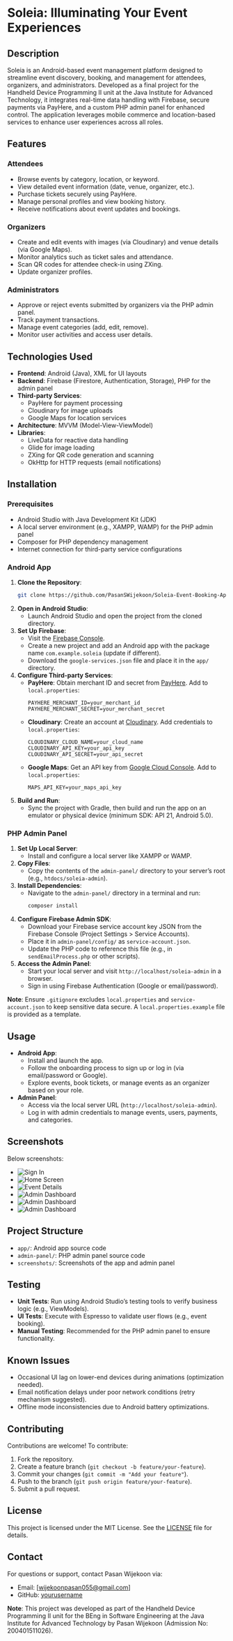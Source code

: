 # Soleia: Illuminating Your Event Experiences

## Description
Soleia is an Android-based event management platform designed to streamline event discovery, booking, and management for attendees, organizers, and administrators. Developed as a final project for the Handheld Device Programming II unit at the Java Institute for Advanced Technology, it integrates real-time data handling with Firebase, secure payments via PayHere, and a custom PHP admin panel for enhanced control. The application leverages mobile commerce and location-based services to enhance user experiences across all roles.

## Features

### Attendees
- Browse events by category, location, or keyword.
- View detailed event information (date, venue, organizer, etc.).
- Purchase tickets securely using PayHere.
- Manage personal profiles and view booking history.
- Receive notifications about event updates and bookings.

### Organizers
- Create and edit events with images (via Cloudinary) and venue details (via Google Maps).
- Monitor analytics such as ticket sales and attendance.
- Scan QR codes for attendee check-in using ZXing.
- Update organizer profiles.

### Administrators
- Approve or reject events submitted by organizers via the PHP admin panel.
- Track payment transactions.
- Manage event categories (add, edit, remove).
- Monitor user activities and access user details.

## Technologies Used
- **Frontend**: Android (Java), XML for UI layouts
- **Backend**: Firebase (Firestore, Authentication, Storage), PHP for the admin panel
- **Third-party Services**:
  - PayHere for payment processing
  - Cloudinary for image uploads
  - Google Maps for location services
- **Architecture**: MVVM (Model-View-ViewModel)
- **Libraries**:
  - LiveData for reactive data handling
  - Glide for image loading
  - ZXing for QR code generation and scanning
  - OkHttp for HTTP requests (email notifications)

## Installation

### Prerequisites
- Android Studio with Java Development Kit (JDK)
- A local server environment (e.g., XAMPP, WAMP) for the PHP admin panel
- Composer for PHP dependency management
- Internet connection for third-party service configurations

### Android App
1. **Clone the Repository**:
   ```bash
   git clone https://github.com/PasanSWijekoon/Soleia-Event-Booking-Application.git
   ```
2. **Open in Android Studio**:
   - Launch Android Studio and open the project from the cloned directory.
3. **Set Up Firebase**:
   - Visit the [Firebase Console](https://console.firebase.google.com/).
   - Create a new project and add an Android app with the package name `com.example.soleia` (update if different).
   - Download the `google-services.json` file and place it in the `app/` directory.
4. **Configure Third-party Services**:
   - **PayHere**: Obtain merchant ID and secret from [PayHere](https://www.payhere.lk/). Add to `local.properties`:
     ```
     PAYHERE_MERCHANT_ID=your_merchant_id
     PAYHERE_MERCHANT_SECRET=your_merchant_secret
     ```
   - **Cloudinary**: Create an account at [Cloudinary](https://cloudinary.com/). Add credentials to `local.properties`:
     ```
     CLOUDINARY_CLOUD_NAME=your_cloud_name
     CLOUDINARY_API_KEY=your_api_key
     CLOUDINARY_API_SECRET=your_api_secret
     ```
   - **Google Maps**: Get an API key from [Google Cloud Console](https://console.cloud.google.com/). Add to `local.properties`:
     ```
     MAPS_API_KEY=your_maps_api_key
     ```
5. **Build and Run**:
   - Sync the project with Gradle, then build and run the app on an emulator or physical device (minimum SDK: API 21, Android 5.0).

### PHP Admin Panel
1. **Set Up Local Server**:
   - Install and configure a local server like XAMPP or WAMP.
2. **Copy Files**:
   - Copy the contents of the `admin-panel/` directory to your server’s root (e.g., `htdocs/soleia-admin`).
3. **Install Dependencies**:
   - Navigate to the `admin-panel/` directory in a terminal and run:
     ```bash
     composer install
     ```
4. **Configure Firebase Admin SDK**:
   - Download your Firebase service account key JSON from the Firebase Console (Project Settings > Service Accounts).
   - Place it in `admin-panel/config/` as `service-account.json`.
   - Update the PHP code to reference this file (e.g., in `sendEmailProcess.php` or other scripts).
5. **Access the Admin Panel**:
   - Start your local server and visit `http://localhost/soleia-admin` in a browser.
   - Sign in using Firebase Authentication (Google or email/password).

**Note**: Ensure `.gitignore` excludes `local.properties` and `service-account.json` to keep sensitive data secure. A `local.properties.example` file is provided as a template.

## Usage
- **Android App**:
  - Install and launch the app.
  - Follow the onboarding process to sign up or log in (via email/password or Google).
  - Explore events, book tickets, or manage events as an organizer based on your role.
- **Admin Panel**:
  - Access via the local server URL (`http://localhost/soleia-admin`).
  - Log in with admin credentials to manage events, users, payments, and categories.

## Screenshots
Below screenshots:

- ![Sign In](https://github.com/PasanSWijekoon/Soleia-Event-Booking-Application/blob/main/1%20(1).jpg?raw=true)
- ![Home Screen](https://github.com/PasanSWijekoon/Soleia-Event-Booking-Application/blob/main/1%20(2).jpg?raw=true)
- ![Event Details](https://github.com/PasanSWijekoon/Soleia-Event-Booking-Application/blob/main/1%20(3).jpg?raw=true)
- ![Admin Dashboard](https://github.com/PasanSWijekoon/Soleia-Event-Booking-Application/blob/main/1%20(4).jpg?raw=true)
- ![Admin Dashboard](https://github.com/PasanSWijekoon/Soleia-Event-Booking-Application/blob/main/1%20(5).jpg?raw=true)
- ![Admin Dashboard](https://github.com/PasanSWijekoon/Soleia-Event-Booking-Application/blob/main/1%20(6).jpg?raw=true)

## Project Structure
- `app/`: Android app source code
- `admin-panel/`: PHP admin panel source code
- `screenshots/`: Screenshots of the app and admin panel

## Testing
- **Unit Tests**: Run using Android Studio’s testing tools to verify business logic (e.g., ViewModels).
- **UI Tests**: Execute with Espresso to validate user flows (e.g., event booking).
- **Manual Testing**: Recommended for the PHP admin panel to ensure functionality.

## Known Issues
- Occasional UI lag on lower-end devices during animations (optimization needed).
- Email notification delays under poor network conditions (retry mechanism suggested).
- Offline mode inconsistencies due to Android battery optimizations.

## Contributing
Contributions are welcome! To contribute:
1. Fork the repository.
2. Create a feature branch (`git checkout -b feature/your-feature`).
3. Commit your changes (`git commit -m "Add your feature"`).
4. Push to the branch (`git push origin feature/your-feature`).
5. Submit a pull request.

## License
This project is licensed under the MIT License. See the [LICENSE](LICENSE) file for details.

## Contact
For questions or support, contact Pasan Wijekoon via:
- Email: [wijekoonpasan055@gmail.com]
- GitHub: [yourusername](https://github.com/PasanSWijekoon)

**Note**: This project was developed as part of the Handheld Device Programming II unit for the BEng in Software Engineering at the Java Institute for Advanced Technology by Pasan Wijekoon (Admission No: 200401511026).
```
